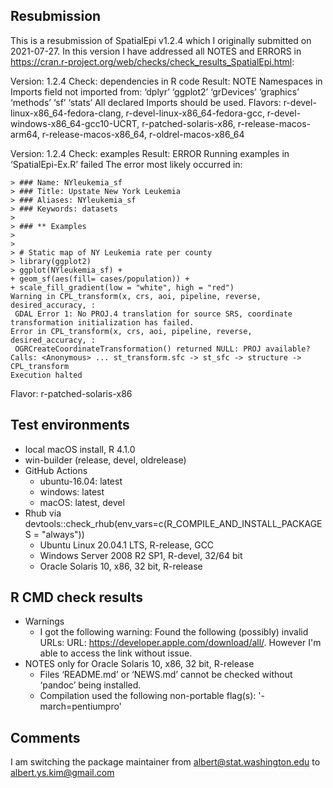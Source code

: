 ## Resubmission

This is a resubmission of SpatialEpi v1.2.4 which I originally submitted on 2021-07-27. In this version I have addressed all NOTES and ERRORS in https://cran.r-project.org/web/checks/check_results_SpatialEpi.html:

Version: 1.2.4
Check: dependencies in R code
Result: NOTE
    Namespaces in Imports field not imported from:
     ‘dplyr’ ‘ggplot2’ ‘grDevices’ ‘graphics’ ‘methods’ ‘sf’ ‘stats’
     All declared Imports should be used.
Flavors: r-devel-linux-x86_64-fedora-clang, r-devel-linux-x86_64-fedora-gcc, r-devel-windows-x86_64-gcc10-UCRT, r-patched-solaris-x86, r-release-macos-arm64, r-release-macos-x86_64, r-oldrel-macos-x86_64


Version: 1.2.4
Check: examples
Result: ERROR
    Running examples in ‘SpatialEpi-Ex.R’ failed
    The error most likely occurred in:
    
    > ### Name: NYleukemia_sf
    > ### Title: Upstate New York Leukemia
    > ### Aliases: NYleukemia_sf
    > ### Keywords: datasets
    >
    > ### ** Examples
    >
    >
    > # Static map of NY Leukemia rate per county
    > library(ggplot2)
    > ggplot(NYleukemia_sf) +
    + geom_sf(aes(fill= cases/population)) +
    + scale_fill_gradient(low = "white", high = "red")
    Warning in CPL_transform(x, crs, aoi, pipeline, reverse, desired_accuracy, :
     GDAL Error 1: No PROJ.4 translation for source SRS, coordinate transformation initialization has failed.
    Error in CPL_transform(x, crs, aoi, pipeline, reverse, desired_accuracy, :
     OGRCreateCoordinateTransformation() returned NULL: PROJ available?
    Calls: <Anonymous> ... st_transform.sfc -> st_sfc -> structure -> CPL_transform
    Execution halted
Flavor: r-patched-solaris-x86




## Test environments

* local macOS install, R 4.1.0
* win-builder (release, devel, oldrelease)
* GitHub Actions
    + ubuntu-16.04: latest
    + windows: latest
    + macOS: latest, devel
* Rhub via devtools::check_rhub(env_vars=c(R_COMPILE_AND_INSTALL_PACKAGES = "always"))
    + Ubuntu Linux 20.04.1 LTS, R-release, GCC
    + Windows Server 2008 R2 SP1, R-devel, 32/64 bit
    + Oracle Solaris 10, x86, 32 bit, R-release


## R CMD check results

* Warnings
    + I got the following warning: Found the following (possibly) invalid URLs: URL: https://developer.apple.com/download/all/. However I'm able to access the link without issue.
* NOTES only for Oracle Solaris 10, x86, 32 bit, R-release
    + Files ‘README.md’ or ‘NEWS.md’ cannot be checked without ‘pandoc’ being installed.
    + Compilation used the following non-portable flag(s): '-march=pentiumpro'



## Comments

I am switching the package maintainer from albert@stat.washington.edu to albert.ys.kim@gmail.com
